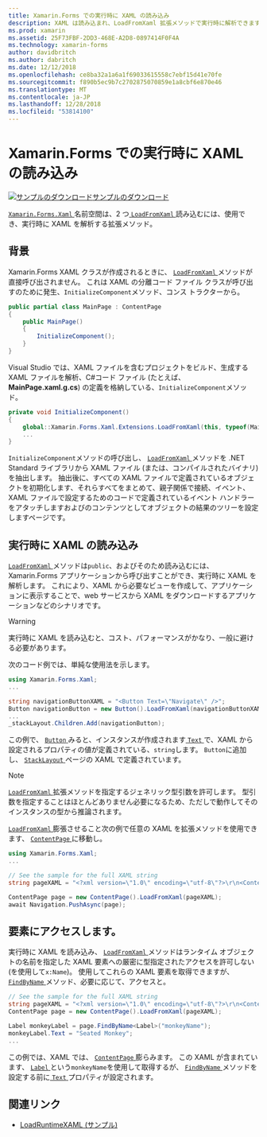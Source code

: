 ```yaml
---
title: Xamarin.Forms での実行時に XAML の読み込み
description: XAML は読み込まれ、LoadFromXaml 拡張メソッドで実行時に解析できます。
ms.prod: xamarin
ms.assetid: 25F73FBF-2DD3-468E-A2D8-0897414F0F4A
ms.technology: xamarin-forms
author: davidbritch
ms.author: dabritch
ms.date: 12/12/2018
ms.openlocfilehash: ce8ba32a1a6a1f69033615558c7ebf15d41e70fe
ms.sourcegitcommit: f890b5ec9b7c2702875070859e1a8cbf6e870e46
ms.translationtype: MT
ms.contentlocale: ja-JP
ms.lasthandoff: 12/28/2018
ms.locfileid: "53814100"
---
```

# <a name="loading-xaml-at-runtime-in-xamarinforms"></a>Xamarin.Forms での実行時に XAML の読み込み

[![サンプルのダウンロード](~/media/shared/download.png)サンプルのダウンロード](https://developer.xamarin.com/samples/xamarin-forms/XAML/LoadRuntimeXAML/)

[ `Xamarin.Forms.Xaml` ](xref:Xamarin.Forms.Xaml)名前空間は、2 つ[ `LoadFromXaml` ](xref:Xamarin.Forms.Xaml.Extensions.LoadFromXaml*)読み込むには、使用でき、実行時に XAML を解析する拡張メソッド。

## <a name="background"></a>背景

Xamarin.Forms XAML クラスが作成されるときに、 [ `LoadFromXaml` ](xref:Xamarin.Forms.Xaml.Extensions.LoadFromXaml*)メソッドが直接呼び出されません。 これは XAML の分離コード ファイル クラスが呼び出すのために発生、`InitializeComponent`メソッド、コンス トラクターから。

```csharp
public partial class MainPage : ContentPage
{
    public MainPage()
    {
        InitializeComponent();
    }
}
```

Visual Studio では、XAML ファイルを含むプロジェクトをビルド、生成する XAML ファイルを解析、C#コード ファイル (たとえば、 **MainPage.xaml.g.cs**) の定義を格納している、`InitializeComponent`メソッド。

```csharp
private void InitializeComponent()
{
    global::Xamarin.Forms.Xaml.Extensions.LoadFromXaml(this, typeof(MainPage));
    ...
}
```

`InitializeComponent`メソッドの呼び出し、 [ `LoadFromXaml` ](xref:Xamarin.Forms.Xaml.Extensions.LoadFromXaml*)メソッドを .NET Standard ライブラリから XAML ファイル (または、コンパイルされたバイナリ) を抽出します。 抽出後に、すべての XAML ファイルで定義されているオブジェクトを初期化します、それらすべてをまとめて、親子関係で接続、イベント、XAML ファイルで設定するためのコードで定義されているイベント ハンドラーをアタッチしますおよびのコンテンツとしてオブジェクトの結果のツリーを設定しますページです。

## <a name="loading-xaml-at-runtime"></a>実行時に XAML の読み込み

[ `LoadFromXaml` ](xref:Xamarin.Forms.Xaml.Extensions.LoadFromXaml*)メソッドは`public`、およびそのため読み込むには、Xamarin.Forms アプリケーションから呼び出すことができ、実行時に XAML を解析します。 これにより、XAML から必要なビューを作成して、アプリケーションに表示することで、web サービスから XAML をダウンロードするアプリケーションなどのシナリオです。

> [!WARNING]
> 実行時に XAML を読み込むと、コスト、パフォーマンスがかなり、一般に避ける必要があります。

次のコード例では、単純な使用法を示します。

```csharp
using Xamarin.Forms.Xaml;
...

string navigationButtonXAML = "<Button Text=\"Navigate\" />";
Button navigationButton = new Button().LoadFromXaml(navigationButtonXAML);
...
_stackLayout.Children.Add(navigationButton);
```

この例で、 [ `Button` ](xref:Xamarin.Forms.Button)みると、インスタンスが作成されます[ `Text` ](xref:Xamarin.Forms.Button.Text)で、XAML から設定されるプロパティの値が定義されている、`string`します。 `Button`に追加し、 [ `StackLayout` ](xref:Xamarin.Forms.StackLayout)ページの XAML で定義されています。

> [!NOTE]
> [ `LoadFromXaml` ](xref:Xamarin.Forms.Xaml.Extensions.LoadFromXaml*)拡張メソッドを指定するジェネリック型引数を許可します。 型引数を指定することはほとんどありません必要になるため、ただしで動作してそのインスタンスの型から推論されます。

[ `LoadFromXaml` ](xref:Xamarin.Forms.Xaml.Extensions.LoadFromXaml*)膨張させること次の例で任意の XAML を拡張メソッドを使用できます、 [ `ContentPage` ](xref:Xamarin.Forms.ContentPage)に移動し。

```csharp
using Xamarin.Forms.Xaml;
...

// See the sample for the full XAML string
string pageXAML = "<?xml version=\"1.0\" encoding=\"utf-8\"?>\r\n<ContentPage xmlns=\"http://xamarin.com/schemas/2014/forms\"\nxmlns:x=\"http://schemas.microsoft.com/winfx/2009/xaml\"\nx:Class=\"LoadRuntimeXAML.CatalogItemsPage\"\nTitle=\"Catalog Items\">\n</ContentPage>";

ContentPage page = new ContentPage().LoadFromXaml(pageXAML);
await Navigation.PushAsync(page);
```

## <a name="accessing-elements"></a>要素にアクセスします。

実行時に XAML を読み込み、 [ `LoadFromXaml` ](xref:Xamarin.Forms.Xaml.Extensions.LoadFromXaml*)メソッドはランタイム オブジェクトの名前を指定した XAML 要素への厳密に型指定されたアクセスを許可しない (を使用して`x:Name`)。 使用してこれらの XAML 要素を取得できますが、 [ `FindByName` ](xref:Xamarin.Forms.NameScopeExtensions.FindByName*)メソッド、必要に応じて、アクセスと。

```csharp
// See the sample for the full XAML string
string pageXAML = "<?xml version=\"1.0\" encoding=\"utf-8\"?>\r\n<ContentPage xmlns=\"http://xamarin.com/schemas/2014/forms\"\nxmlns:x=\"http://schemas.microsoft.com/winfx/2009/xaml\"\nx:Class=\"LoadRuntimeXAML.CatalogItemsPage\"\nTitle=\"Catalog Items\">\n<StackLayout>\n<Label x:Name=\"monkeyName\"\n />\n</StackLayout>\n</ContentPage>";
ContentPage page = new ContentPage().LoadFromXaml(pageXAML);

Label monkeyLabel = page.FindByName<Label>("monkeyName");
monkeyLabel.Text = "Seated Monkey";
...
```

この例では、XAML では、 [ `ContentPage` ](xref:Xamarin.Forms.ContentPage)膨らみます。 この XAML が含まれています、 [ `Label` ](xref:Xamarin.Forms.Label)という`monkeyName`を使用して取得するが、 [ `FindByName` ](xref:Xamarin.Forms.NameScopeExtensions.FindByName*)メソッドを設定する前に[ `Text` ](xref:Xamarin.Forms.Label.Text)プロパティが設定されます。

## <a name="related-links"></a>関連リンク

- [LoadRuntimeXAML (サンプル)](https://developer.xamarin.com/samples/xamarin-forms/XAML/LoadRuntimeXAML/)
